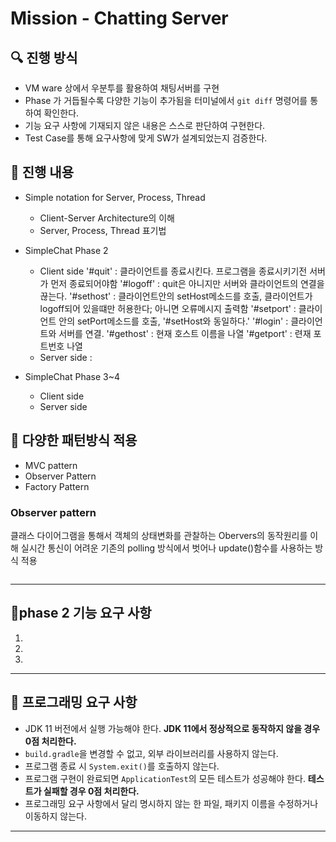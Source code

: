 # Mission - Chatting Server

## 🔍 진행 방식

- VM ware 상에서 우분투를 활용하여 채팅서버를 구현
- Phase 가 거듭될수록 다양한 기능이 추가됨을 터미널에서 `git diff` 명령어를 통하여 확인한다.   
- 기능 요구 사항에 기재되지 않은 내용은 스스로 판단하여 구현한다.
- Test Case를 통해 요구사항에 맞게 SW가 설계되었는지 검증한다.

## 📮 진행 내용

- Simple notation for Server, Process, Thread
    - Client-Server Architecture의 이해
    - Server, Process, Thread 표기법
    
- SimpleChat Phase 2
    - Client side
        '#quit' : 클라이언트를 종료시킨다. 프로그램을 종료시키기전 서버가 먼저 종료되어야함
        '#logoff' : quit은 아니지만 서버와 클라이언트의 연결을 끊는다.
        '#sethost<host>' : 클라이언트안의 setHost메소드를 호출, 클라이언트가 logoff되어 있을떄만 허용한다; 아니면 오류메시지 출력함
        '#setport' : 클라이언트 안의 setPort메소드를 호출, '#setHost와 동일하다.' 
        '#login' : 클라이언트와 서버를 연결. 
        '#gethost' : 현재 호스트 이름을 나열
        '#getport' : 련재 포트번호 나열
    - Server side :
    
- SimpleChat Phase 3~4
    - Client side
    - Server side

## 🚨 다양한 패턴방식 적용

- MVC pattern
- Observer Pattern 
- Factory Pattern 

### Observer pattern
클래스 다이어그램을 통해서 객체의 상태변화를 관찰하는 Obervers의 동작원리를 이해
실시간 통신이 어려운 기존의 polling 방식에서 벗어나 update()함수를 사용하는 방식 적용


```

```

---

## 🚀phase 2 기능 요구 사항

1.
2.
3. 

---

## 🎯 프로그래밍 요구 사항

- JDK 11 버전에서 실행 가능해야 한다. **JDK 11에서 정상적으로 동작하지 않을 경우 0점 처리한다.**
- `build.gradle`을 변경할 수 없고, 외부 라이브러리를 사용하지 않는다.
- 프로그램 종료 시 `System.exit()`를 호출하지 않는다.
- 프로그램 구현이 완료되면 `ApplicationTest`의 모든 테스트가 성공해야 한다. **테스트가 실패할 경우 0점 처리한다.**
- 프로그래밍 요구 사항에서 달리 명시하지 않는 한 파일, 패키지 이름을 수정하거나 이동하지 않는다.

---

